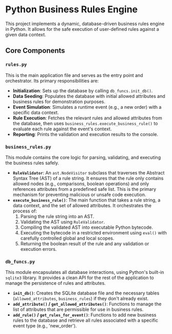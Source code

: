 # Python Business Rules Engine

This project implements a dynamic, database-driven business rules engine in Python. It allows for the safe execution of user-defined rules against a given data context.

## Core Components

### `rules.py`

This is the main application file and serves as the entry point and orchestrator. Its primary responsibilities are:

- **Initialization**: Sets up the database by calling `db_funcs.init_db()`.
- **Data Seeding**: Populates the database with initial allowed attributes and business rules for demonstration purposes.
- **Event Simulation**: Simulates a runtime event (e.g., a new order) with a specific data context.
- **Rule Execution**: Fetches the relevant rules and allowed attributes from the database, then uses `business_rules.execute_business_rule()` to evaluate each rule against the event's context.
- **Reporting**: Prints the validation and execution results to the console.

### `business_rules.py`

This module contains the core logic for parsing, validating, and executing the business rules safely.

- **`RuleValidator`**: An `ast.NodeVisitor` subclass that traverses the Abstract Syntax Tree (AST) of a rule string. It ensures that the rule only contains allowed nodes (e.g., comparisons, boolean operations) and only references attributes from a predefined safe list. This is the primary mechanism for preventing malicious or unsafe code execution.
- **`execute_business_rule()`**: The main function that takes a rule string, a data context, and the set of allowed attributes. It orchestrates the process of:
  1.  Parsing the rule string into an AST.
  2.  Validating the AST using `RuleValidator`.
  3.  Compiling the validated AST into executable Python bytecode.
  4.  Executing the bytecode in a restricted environment using `eval()` with carefully controlled global and local scopes.
  5.  Returning the boolean result of the rule and any validation or execution errors.

### `db_funcs.py`

This module encapsulates all database interactions, using Python's built-in `sqlite3` library. It provides a clean API for the rest of the application to manage the persistence of rules and attributes.

- **`init_db()`**: Creates the SQLite database file and the necessary tables (`allowed_attributes`, `business_rules`) if they don't already exist.
- **`add_attribute()` / `get_allowed_attributes()`**: Functions to manage the list of attributes that are permissible for use in business rules.
- **`add_rule()` / `get_rules_for_event()`**: Functions to add new business rules to the database and retrieve all rules associated with a specific event type (e.g., 'new_order').
